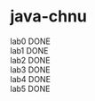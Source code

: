 # java-chnu
lab0 DONE<br />
lab1 DONE<br />
lab2 DONE<br />
lab3 DONE<br />
lab4 DONE<br />
lab5 DONE<br />
